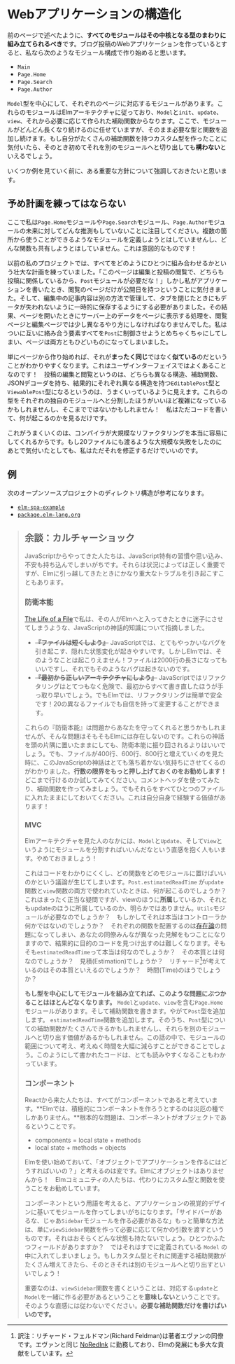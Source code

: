 <!-- # Structuring Web Apps -->

# Webアプリケーションの構造化

<!-- Like I was saying on the previous page, **all modules should be built around a central type.** So if I was making a web app for blog posts, I would start with modules like this: -->

前のページで述べたように、**すべてのモジュールはその中核となる型のまわりに組み立てられるべき**です。ブログ投稿のWebアプリケーションを作っているとすると、私なら次のようなモジュール構成で作り始めると思います。

- `Main`
- `Page.Home`
- `Page.Search`
- `Page.Author`

<!-- I would have a module for each page, centered around the `Model` type. Those modules follow The Elm Architecture with the typical `Model`, `init`, `update`, `view`, and whatever helper functions you need. From there, I would just keep growing those modules longer and longer. Keep adding the types and functions you need. If I ever notice that I created a custom type with a couple helper functions, I _might_ move that out into its own module. -->

`Model`型を中心にして、それぞれのページに対応するモジュールがあります。これらのモジュールはElmアーキテクチャに従っており、`Model`と`init`、`update`、`view`、それから必要に応じて作られた補助関数からなります。ここで、モジュールがどんどん長くなり続けるのに任せていますが、そのまま必要な型と関数を追加し続けます。もし自分がたくさんの補助関数を持つカスタム型を作ったことに気付いたら、そのとき初めてそれを別のモジュールへと切り出しても**構わない**といえるでしょう。

<!-- Before we see some examples, I want to emphasize an important strategy. -->

いくつか例を見ていく前に、ある重要な方針について強調しておきたいと思います。

<!-- ## Do Not Plan Ahead -->

## 予め計画を練ってはならない

<!-- Notice that my `Page` modules do not make any guesses about the future. I do not try to define modules that can be used in multiple places. I do not try to share any functions. This is on purpose! -->

ここで私は`Page.Home`モジュールや`Page.Search`モジュール、`Page.Author`モジュールの未来に対してどんな推測もしていないことに注目してください。複数の箇所から使うことができるようなモジュールを定義しようとはしていませんし、どんな関数も共有しようとはしていません。これは意図的なものです！

<!-- Early in my projects, I always have these grand schemes of how everything will fit together. “The pages for editing and viewing posts both care about posts, so I will have a `Post` module!” But as I write my application, I find that only the viewing page should have a publication date. And I actually need to track editing differently to cache data when tabs are closed. And they actually need to be stored a bit differently on servers as a result. Etc. I end up turning `Post` into a big mess to handle all these competing concerns, and it ends up being worse for both pages. -->

以前の私のプロジェクトでは、すべてをどのようにひとつに組み合わせるかという壮大な計画を練っていました。「このページは編集と投稿の閲覧で、どちらも投稿に関係しているから、`Post`モジュールが必要だな！」しかし私がアプリケーションを書いたとき、閲覧のページだけが公開日を持つということに気付きました。そして、編集中の記事内容は別の方法で管理して、タブを閉じたときにもデータが失われないように一時的に保存するようにする必要がありました。その結果、ページを開いたときにサーバー上のデータをページに表示する処理を、閲覧ページと編集ページでは少し異なるやり方にしなければなりませんでした。私はついに互いに絡み合う要素すべてを`Post`に制御させようとめちゃくちゃにしてしまい、ページは両方ともひどいものになってしまいました。

<!-- By just starting with pages, it becomes much easier to see when things are **similar**, but not **the same**. The norm in user interfaces! So with editing and viewing posts, it seems plausible that we could end up with an `EditablePost` type and a `ViewablePost` type, each with different structure, helper functions, and JSON decoders. Maybe those types are complex enough to warrant their own module. Maybe not! I would just write the code and see what happens. -->

単にページから作り始めれば、それが**まったく同じ**ではなく**似ている**のだということがわかりやすくなります。これはユーザインターフェイスではよくあることなのです！　投稿の編集と閲覧というのは、どちらも異なる構造、補助関数、JSONデコーダを持ち、結果的にそれぞれ異なる構造を持つ`EditablePost`型と`ViewablePost`型になるというのは、うまくいっているように見えます。これらの型をそれぞれの独自のモジュールへと分割したほうがいいほど複雑になっているかもしれませんし、そこまでではないかもしれません！　私はただコードを書いて、何が起こるのかを見るだけです。

<!-- This works because the compiler makes it really easy to do huge refactors. If I realize I got something majorly wrong across 20 files, I just fix it. -->

これがうまくいくのは、コンパイラが大規模なリファクタリングを本当に容易にしてくれるからです。もし20ファイルにも渡るような大規模な失敗をしたのにあとで気付いたとしても、私はただそれを修正するだけでいいのです。

<!-- ## Examples -->

## 例

<!-- You can see examples of this structure in the following open-source projects: -->

次のオープンソースプロジェクトのディレクトリ構造が参考になります。

- [`elm-spa-example`](https://github.com/rtfeldman/elm-spa-example)
- [`package.elm-lang.org`](https://github.com/elm/package.elm-lang.org)

<!--

> ## Aside: Culture Shock
>
> Folks coming from JavaScript tend to bring habits, expectations, and anxieties that are specific to JavaScript. They are legitimately important in that context, but they can cause some pretty severe troubles when when transferred to Elm.
>
>
> ### Defensive Instincts
>
> In [The Life of a File](https://youtu.be/XpDsk374LDE) I point out some JavaScript Folk Knowledge that leads you astray in Elm:
>
> - ~~**“Prefer shorter files.”**~~ In JavaScript, the longer your file is, the more likely you have some sneaky mutation that will cause a really difficult bug. But in Elm, that is not possible! Your file can be 2000 lines long and that still cannot happen.
> - ~~**“Get architecture right from the beginning.”**~~ In JavaScript, refactoring is extremely risky. In many cases, it is cheaper just to rewrite it from scratch. But in Elm, refactoring is cheap and reliable! You can make changes in 20 different files with confidence.
>
> These defensive instincts are protecting you from problems that do not exist in Elm. Knowing this in your mind is different than knowing it in your gut though, and I have observed that JS folks often feel deeply uncomfortable when they see files pass the 400 or 600 or 800 line mark. **So I encourage you to push your limit on number of lines!** See how far you can go. Try using comment headers, try making helper functions, but keep it all in one file. Having this experience yourself is extremely valuable!
>
>
> ### MVC
>
> Some folks see The Elm Architecture and have the intuition to divide their code into separate modules for `Model`, `Update`, and `View`. Do not do this!
>
> It leads to unclear and debatable boundaries. What happens when `Post.estimatedReadTime` is used in both the `update` and `view` functions? Totally reasonable, but it does not clearly _belong_ to one or the other. Maybe you need a `Utils` module? Maybe it actually is a controller kind of thing? The resulting code tends to be hard to navigate because placing each function is now an [ontological](https://en.wikipedia.org/wiki/Ontology) question, and all of your colleagues have different theories. What is an `estimatedReadTime` really? What is its essence? Estimation? What would Richard think is its essence? Time?
>
> **If you build each module around a type, you rarely run into these kinds of questions.** You have a `Page.Home` module that contains your `Model`, `update`, and `view`. You write helper functions. You add a `Post` type eventually. You add an `estimatedReadTime` function. Maybe someday there are a bunch of helpers about that `Post` type, and maybe it is worth splitting into its own module. With this convention, you end up spending a lot less time considering and reconsidering module boundaries. I find that the code also comes out much clearer.
>
>
> ### Components
>
> Folks coming from React expect everything to be components. **Actively trying to make components is a recipe for disaster in Elm.** The root issue is that components are objects:
>
> - components = local state + methods
> - local state + methods = objects
>
> It would be odd to start using Elm and wonder "how do I structure my application with objects?" There are no objects in Elm! Folks in the community would recommend using custom types and functions instead.
>
> Thinking in terms of components encourages you create modules based on the visual design of your application. “There is a sidebar, so I need a `Sidebar` module.” It would be way easier to just make a `viewSidebar` function and pass it whatever arguments it needs. It probably does not even have any state. Maybe one or two fields? Just put it in the `Model` you already have. If it really is worth splitting out into its own module, you will know because you will have a custom type with a bunch of relevant helper functions!
>
> Point is, writing a `viewSidebar` function **does not** mean you need to create a corresponding `update` and `Model` to go with it. Resist this instinct. **Just write the helper functions you need.**
-->

> ## 余談：カルチャーショック
>
> JavaScriptからやってきた人たちは、JavaScript特有の習慣や思い込み、不安も持ち込んでしまいがちです。それらは状況によっては正しく重要ですが、Elmに引っ越してきたときにかなり重大なトラブルを引き起こすこともあります。
>
> ### 防衛本能
>
> [The Life of a File](https://youtu.be/XpDsk374LDE)で私は、その人がElmへと入ってきたときに迷子にさせてしまうような、JavaScriptの神話的知識について指摘しました。
>
> - ~~**『ファイルは短くしよう』**~~ JavaScriptでは、とてもやっかいなバグを引き起こす、隠れた状態変化が起きやすいです。しかしElmでは、そのようなことは起こりえません！ファイルは2000行の長さになってもいいですし、それでもそのようなバグは起きないのです。
> - ~~**『最初から正しいアーキテクチャにしよう』**~~ JavaScriptではリファクタリングはとてつもなく危険で、最初からすべて書き直したほうが手っ取り早いでしょう。でもElmでは、リファクタリングは簡単で安全です！20の異なるファイルでも自信を持って変更することができます。
> 
> これらの『防衛本能』は問題からあなたを守ってくれると思うかもしれませんが、そんな問題はそもそもElmには存在しないのです。これらの神話を頭の片隅に置いたままにしても、防衛本能に振り回されるよりはいいでしょう。でも、ファイルが400行、600行、800行と増えていくのを見た時に、このJavaScriptの神話はとても落ち着かない気持ちにさせてくるのがわかりました。**行数の限界をもっと押し上げておくのをお勧めします！** どこまで行けるのか試してみてください。コメントヘッダを使ってみたり、補助関数を作ってみましょう。でもそれらをすべてひとつのファイルに入れたままにしておいてください。これは自分自身で経験する価値があります！
>
> ### MVC
>
> Elmアーキテクチャを見た人のなかには、`Model`と`Update`、そして`View`というようにモジュールを分割すればいいんだなという直感を抱く人もいます。やめておきましょう！
>
> これはコードをわかりにくくし、どの関数をどのモジュールに置けばいいのかという議論が生じてしまいます。`Post.estimatedReadTime` が`update`関数と`view`関数の両方で使われていたときは、何が起こるのでしょうか？これはまったく正当な疑問ですが、viewのほうに**所属**しているか、それともupdateのほうに所属しているのか、明らかではありません。`Utils`モジュールが必要なのでしょうか？　もしかしてそれは本当はコントローラか何かではないのでしょうか？　それぞれの関数を配置するのは[存在論](https://ja.wikipedia.org/wiki/%E5%AD%98%E5%9C%A8%E8%AB%96)の問題になってしまい、あなたの同僚みんなが異なった見解をもつことになりますので、結果的に目的のコードを見つけ出すのは難しくなります。そもそも`estimatedReadTime`って本当は何なのでしょうか？　その本質とは何なのでしょうか？　見積(Estimation)でしょうか？　リチャード[^1]が考えているのはその本質といえるのでしょうか？　時間(Time)のほうでしょうか？
> 
> **もし型を中心にしてモジュールを組み立てれば、このような問題にぶつかることはほとんどなくなります。**  `Model`と`update`、`view`を含む`Page.Home`モジュールがあります。そして補助関数を書きます。やがて`Post`型を追加します。 `estimatedReadTime`関数を追加します。そのうち、`Post`型についての補助関数がたくさんできるかもしれませんし、それらを別のモジュールへと切り出す価値があるかもしれません。この話の中で、モジュールの範囲について考え、考えぬく時間を大幅に減らすことができることでしょう。このようにして書かれたコードは、とても読みやすくなることもわかっています。
>
> ### コンポーネント
>
> Reactから来た人たちは、すべてがコンポーネントであると考えています。**Elmでは、積極的にコンポーネントを作ろうとするのは災厄の種でしかありません。**根本的な問題は、コンポーネントがオブジェクトであるということです。
>
> - components = local state + methods
> - local state + methods = objects
>
> Elmを使い始めておいて、「オブジェクトでアプリケーションを作るにはどうすればいいの？」と考えるのは変です。Elmにオブジェクトはありませんから！　Elmコミュニティの人たちは、代わりにカスタム型と関数を使うことをお勧めしています。
> 
> コンポーネントという用語を考えると、アプリケーションの視覚的デザインに基いてモジュールを作ってしまいがちになります。「サイドバーがあるな、じゃあ`Sidebar`モジュールを作る必要があるな」もっと簡単な方法は、単に`viewSidebar`関数を作って必要に応じて何かの引数を渡すというものです。それはおそらくどんな状態も持たないでしょう。ひとつかふたつフィールドがありますか？　ではそれはすでに定義されている `Model` の中に入れてしまいましょう。もしカスタム型とそれに関連する補助関数がたくさん増えてきたら、そのときそれは別のモジュールへと切り出すといいでしょう！
>
> 重要なのは、`viewSidebar`関数を書くということは、対応する`update`と`Model`を一緒に作る必要があるということを**意味しない**ということです。そのような直感には従わないでください。**必要な補助関数だけを書けばいいのです。**


[^1]: 訳注：リチャード・フェルドマン(Richard Feldman)は著者エヴァンの同僚です。エヴァンと同じ [NoRedInk](https://www.noredink.com/) に勤務しており、Elmの発展にも多大な貢献をしています。